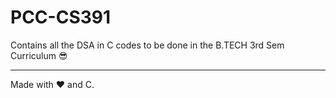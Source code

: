 # PCC-CS391

Contains all the DSA in C codes to be done in the B.TECH 3rd Sem Curriculum 😎

---

Made with ❤️ and C.